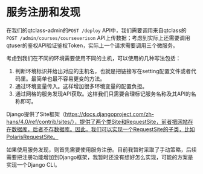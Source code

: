 # 服务注册和发现

在我们的qtclass-admin的`POST /deploy` API中，我们需要调用来自qtclass的`POST /admin/courses/courseverison` API上传数据；考虑到实际上还需要调用qtuser的鉴权API验证鉴权Token，实际上一个请求需要调用三个微服务。

考虑到我们在不同的环境需要使用不同的主机，可以使用的几种写法包括：

1. 判断环境标识并给出对应的主机名，也就是把链接写在setting配置文件或者代码里。最简单也最不容易更变的方法。
2. 通过环境变量传入。这样增加很多环境变量的配置负担。
3. 通过网格的服务发现API获取。这样我们只需要合理标记服务名称及其API的名称即可。

Django提供了Site框架（https://docs.djangoproject.com/zh-hans/4.0/ref/contrib/sites/），提供了两个类Site和RequestSite，前者把网站存在数据库，后者不存数据库。因此，我们可以实现一个RequestSite的子类，比如PolarisRequestSite。

如果使用服务发现，则首先需要使用服务注册。目前我暂时采取了手动策略，后续需要把注册功能增加到Django框架，我暂时还没有想好怎么实现，可能的方案是实现一个Django CLI。
